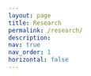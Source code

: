 ```yaml
---
layout: page
title: Research
permalink: /research/
description:
nav: true
nav_order: 1
horizontal: false
---
```


<!-- ## Research Experience
During the first few years of my PhD, my research experience specifically focused on the educational sector. On the student side, I worked with the [Virtual Learning Lab](http://virtuallearninglab.org/) project. In this project, I developed machine learning models to predict student affect while they interact with an online mathematics learning platform. Besides aiming to improve accuracy, I have investigated how these models generalize between different groups of students [see EDM 2019]. My other work with student affect is through the [EMERGE project led by Dr. June Gruber](http://gruberpeplab.com/index.php). In this study, I helped develop and implement an experience sampling method to measure first-year students’ affect and its context over several weeks. This has given me experience with the practical side of designing experiments, managing data collection, and later analysis.

In addition to affect, I studied the context through which students are using the platform in order to understand their motivations; that is, are students logging in because they want to improve their math ability, or does their grade depend on them completing a certain assignment? Finally, I am mentored a team working to prospectively predict student performance on quizzes using their activity patterns on the platform. This work draws on theoretical modeling of Item Response Theory as well as time-series analysis and modeling through machine learning [see LAK 2021]. Through this work, I gained experience managing large and messy datasets. This primarily involved working with interaction log and student self-report data modalities.

My work in education also focused on improving teacher outcomes. I previously worked with the [Cyber-Enabled Teacher Discourse](https://www.nsf.gov/awardsearch/showAward?AWD_ID=1735793&HistoricalAwards=false) project to develop an automated approach to teacher feedback [see LAK 2021] and professional development. In this project, I developed machine learning models to identify key elements of teacher speech that are associated with greater student engagement and learning. I integrated these models into an automated framework [see CHI 2020] where teachers can record audio of their teaching and receive feedback in the form of a smartphone application. This project has given me experience working with audio processing as well as natural language processing techniques.

More recently, I have pivoted outside of the education (that is, traditional school) sector and am starting to think about learning and cognitive modeling in a broader context. For example, my recent work with the [Cyber-Physical Systems: Cognitive Autonomy](https://www.nsf.gov/awardsearch/showAward?AWD_ID=1836952&HistoricalAwards=false) project involves interpretable modeling of human drivers and their decisions in risky environments [see ITSC 2022]. In the future, these models can be used to estimate human situational awareness [submitted to CPHS 2022] and trigger interventions if needed. This type of work not only draws on my experience in the cognitive sciences but has also allowed me to collaborate with researchers specializing in formal control systems analysis.

Finally, I'm beginning to investigate how we can use technology to teach people complex skills, such as physical tasks or those specific to job training. I am currently working on developing a project that will adaptively create training levels based on their estimated skills while they learn UAV controls for an inspection task. 

## Research Interests
My research interests are broadly focused on the process of developing novices into experts for complex tasks. This draws on my previous experience in the educational sector, especially questions on how to measure mastery, how to develop a curriculum, and how to autonomously guide someone through the training course.

Beyond the educational questions, I know that earning users' trust and acceptance is vital for the success of whatever technology we develop. In particular, I'm interested in how users interpret automated formative feedback, especially if their memory of their performance in the exercise differs than the feedback they receive. These research questions will draw on theory  and practice of Human-Robot Interaction, especially focused user studies and analysis of explainability.
 -->